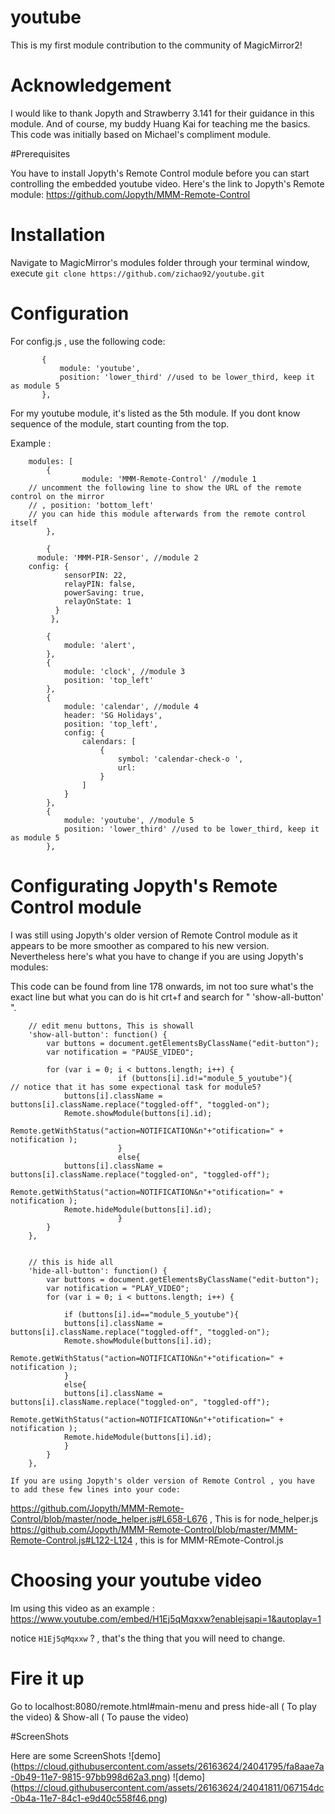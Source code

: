 # youtube
This is my first module contribution to the community of MagicMirror2!

# Acknowledgement 
I would like to thank Jopyth and Strawberry 3.141 for their guidance in this module. And of course, my buddy Huang Kai for teaching me the basics.
This code was initially based on Michael's compliment module.

#Prerequisites 

You have to install Jopyth's Remote Control module before you can start controlling the embedded youtube video. Here's the link to Jopyth's Remote module:
https://github.com/Jopyth/MMM-Remote-Control

# Installation

Navigate to MagicMirror's modules folder through your terminal window, execute `git clone https://github.com/zichao92/youtube.git`


# Configuration 

For config.js , use the following code:
 ```
		{
			module: 'youtube',
			position: 'lower_third' //used to be lower_third, keep it as module 5
		},
```
For my youtube module, it's listed as the 5th module. If you dont know sequence of the module, start counting from the top.

Example :
```
	modules: [
		{
    			module: 'MMM-Remote-Control' //module 1
    // uncomment the following line to show the URL of the remote control on the mirror
    // , position: 'bottom_left'
    // you can hide this module afterwards from the remote control itself
		},

		{
      module: 'MMM-PIR-Sensor', //module 2
    config: {
			sensorPIN: 22,
			relayPIN: false,
			powerSaving: true,
			relayOnState: 1
          }
         }, 

		{
			module: 'alert', 
		},
		{
			module: 'clock', //module 3
			position: 'top_left'
		},
		{
			module: 'calendar', //module 4
			header: 'SG Holidays',
			position: 'top_left',
			config: {
				calendars: [
					{
						symbol: 'calendar-check-o ',
						url: 
					}
				]
			}
		},
		{
			module: 'youtube', //module 5
			position: 'lower_third' //used to be lower_third, keep it as module 5
		},
```

# Configurating Jopyth's Remote Control module
I was still using Jopyth's older version of Remote Control module as it appears to be more smoother as compared to his new version.
Nevertheless here's what you have to change if you are using Jopyth's modules:

This code can be found from line 178 onwards, im not too sure what's the exact line but what you can do is hit crt+f and search for " 'show-all-button' ".

```
    // edit menu buttons, This is showall
    'show-all-button': function() {
        var buttons = document.getElementsByClassName("edit-button");
        var notification = "PAUSE_VIDEO";

        for (var i = 0; i < buttons.length; i++) {
                        if (buttons[i].id!="module_5_youtube"){                             // notice that it has some expectional task for module5?
            buttons[i].className = buttons[i].className.replace("toggled-off", "toggled-on");
            Remote.showModule(buttons[i].id);
            Remote.getWithStatus("action=NOTIFICATION&n"+"otification=" + notification );
                        }
                        else{
            buttons[i].className = buttons[i].className.replace("toggled-on", "toggled-off");
            Remote.getWithStatus("action=NOTIFICATION&n"+"otification=" + notification );
            Remote.hideModule(buttons[i].id);
                        }
        }
    },


    // this is hide all
    'hide-all-button': function() {
        var buttons = document.getElementsByClassName("edit-button");
        var notification = "PLAY_VIDEO";
        for (var i = 0; i < buttons.length; i++) {

            if (buttons[i].id=="module_5_youtube"){
            buttons[i].className = buttons[i].className.replace("toggled-off", "toggled-on");
            Remote.showModule(buttons[i].id);
            Remote.getWithStatus("action=NOTIFICATION&n"+"otification=" + notification );
            }
            else{
            buttons[i].className = buttons[i].className.replace("toggled-on", "toggled-off");
            Remote.getWithStatus("action=NOTIFICATION&n"+"otification=" + notification );
            Remote.hideModule(buttons[i].id);
            }
        }
    },
```


    If you are using Jopyth's older version of Remote Control , you have to add these few lines into your code:

https://github.com/Jopyth/MMM-Remote-Control/blob/master/node_helper.js#L658-L676 , This is for node_helper.js
https://github.com/Jopyth/MMM-Remote-Control/blob/master/MMM-Remote-Control.js#L122-L124 , this is for MMM-REmote-Control.js


# Choosing your youtube video

Im using this video as an example : https://www.youtube.com/embed/H1Ej5qMqxxw?enablejsapi=1&autoplay=1

notice `H1Ej5qMqxxw` ? , that's the thing that you will need to change. 

# Fire it up

Go to localhost:8080/remote.html#main-menu and press hide-all ( To play the video) & Show-all ( To pause the video)

#ScreenShots

Here are some ScreenShots
![demo] (https://cloud.githubusercontent.com/assets/26163624/24041795/fa8aae7a-0b49-11e7-9815-97bb998d62a3.png)
![demo] (https://cloud.githubusercontent.com/assets/26163624/24041811/067154dc-0b4a-11e7-84c1-e9d40c558f46.png)